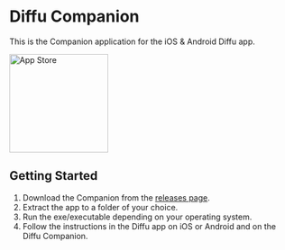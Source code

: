 # Diffu Companion

This is the Companion application for the iOS & Android Diffu app.
        
<a href="https://apps.apple.com/app/diffu/id6450484413"><img src="https://developer.apple.com/assets/elements/badges/download-on-the-app-store.svg" alt="App Store" width="175"/></a>

## Getting Started

1. Download the Companion from the [releases page](https://github.com/vleeuwenmenno/ssdc_companion_api/releases).
2. Extract the app to a folder of your choice.
3. Run the exe/executable depending on your operating system.
4. Follow the instructions in the Diffu app on iOS or Android and on the Diffu Companion.
